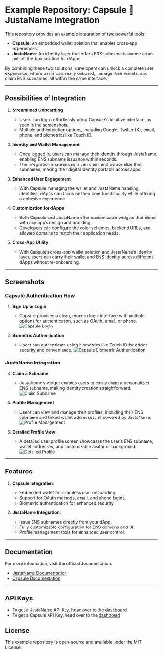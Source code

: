 # Example Repository: Capsule 🤝 JustaName Integration

This repository provides an example integration of two powerful tools:

- **Capsule**: An embedded wallet solution that enables cross-app experiences.
- **JustaName**: An identity layer that offers ENS subname issuance as an out-of-the-box solution for dApps.

By combining these two solutions, developers can unlock a complete user experience, where users can easily onboard, manage their wallets, and claim ENS subnames, all within the same interface.

---

## Possibilities of Integration

1. **Streamlined Onboarding**

   - Users can log in effortlessly using Capsule's intuitive interface, as seen in the screenshots.
   - Multiple authentication options, including Google, Twitter (X), email, phone, and biometrics like Touch ID.

2. **Identity and Wallet Management**

   - Once logged in, users can manage their identity through JustaName, enabling ENS subname issuance within seconds.
   - The integration ensures users can claim and personalize their subnames, making their digital identity portable across apps.

3. **Enhanced User Engagement**

   - With Capsule managing the wallet and JustaName handling identities, dApps can focus on their core functionality while offering a cohesive experience.

4. **Customization for dApps**

   - Both Capsule and JustaName offer customizable widgets that blend with any app’s design and branding.
   - Developers can configure the color schemes, backend URLs, and allowed domains to match their application needs.

5. **Cross-App Utility**
   - With Capsule’s cross-app wallet solution and JustaName’s identity layer, users can carry their wallet and ENS identity across different dApps without re-onboarding.

---

## Screenshots

### Capsule Authentication Flow

1. **Sign Up or Login**

   - Capsule provides a clean, modern login interface with multiple options for authentication, such as OAuth, email, or phone.
     ![Capsule Login](public/assets/sign-up.png)

2. **Biometric Authentication**
   - Users can authenticate using biometrics like Touch ID for added security and convenience.
     ![Capsule Biometric Authentication](public/assets/use-passkey.png)

### JustaName Integration

3. **Claim a Subname**

   - JustaName’s widget enables users to easily claim a personalized ENS subname, making identity creation straightforward.
     ![Claim Subname](public/assets/claim-subname.png)

4. **Profile Management**

   - Users can view and manage their profiles, including their ENS subname and linked wallet addresses, all powered by JustaName.
     ![Profile Management](public/assets/justaname-widget.png)

5. **Detailed Profile View**
   - A detailed user profile screen showcases the user’s ENS subname, wallet addresses, and customizable avatar or background.
     ![Detailed Profile](public/assets/onchain-profile-view.png)

---

## Features

1. **Capsule Integration**:

   - Embedded wallet for seamless user onboarding.
   - Support for OAuth methods, email, and phone logins.
   - Biometric authentication for enhanced security.

2. **JustaName Integration**:
   - Issue ENS subnames directly from your dApp.
   - Fully customizable configuration for ENS domains and UI.
   - Profile management tools for enhanced user control.

---

## Documentation

For more information, visit the official documentation:

- [JustaName Documentation](https://docs.justaname.id/)
- [Capsule Documentation](https://docs.usecapsule.com)

---

## API Keys

- To get a JustaName API Key, head over to the [dashboard](https://dashboard.justaname.id)
- To get a Capsule API Key, head over to the [dashboard](https://developer.usecapsule.com)

## License

This example repository is open-source and available under the MIT License.
